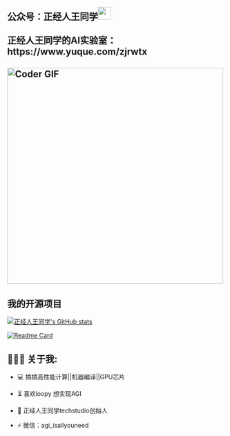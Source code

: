 


<h2 align="left">
 <abc>
  <br>公众号：正经人王同学<img src="https://user-images.githubusercontent.com/42378118/110234147-e3259600-7f4e-11eb-95be-0c4047144dea.gif" width="30"><br>
  <br> 正经人王同学的AI实验室：https://www.yuque.com/zjrwtx<br>
  <br>
    <img src="https://media.giphy.com/media/SWoSkN6DxTszqIKEqv/giphy.gif" alt="Coder GIF" width="500">
 </abc>
</h2>


<h2 align="left">我的开源项目</h2>

[![正经人王同学's GitHub stats](https://github-readme-stats.vercel.app/api?username=zjrwtx&show_icons=true&theme=radical)](#)

[![Readme Card](https://github-readme-stats.vercel.app/api/pin/?username=zjrwtx&repo=AIgene_identitification)](https://github.com/zjrwtx/AIgene_identitification)
<h2 align="left">👨🏻‍💻 关于我:</h2>

- :computer: 搞搞高性能计算||机器编译||GPU芯片
- :hourglass_flowing_sand: 喜欢loopy 想实现AGI
- :rocket: 正经人王同学techstudio创始人

- :zap: 微信：agi_isallyouneed<br>



